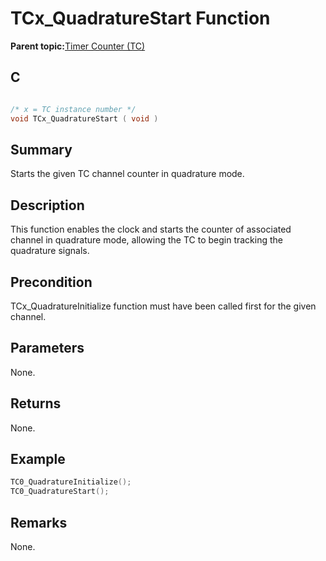 # TCx\_QuadratureStart Function

**Parent topic:**[Timer Counter \(TC\)](GUID-B7C79854-BBCD-49B3-9EA3-C379E6A5FCE0.md)

## C

```c

/* x = TC instance number */
void TCx_QuadratureStart ( void )
```

## Summary

Starts the given TC channel counter in quadrature mode.

## Description

This function enables the clock and starts the counter of associated channel in quadrature mode, allowing the TC to begin tracking the quadrature signals.

## Precondition

TCx\_QuadratureInitialize function must have been called first for the given channel.

## Parameters

None.

## Returns

None.

## Example

```c
TC0_QuadratureInitialize();
TC0_QuadratureStart();
```

## Remarks

None.


